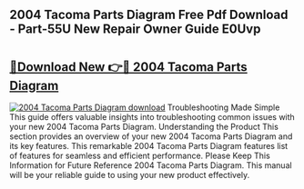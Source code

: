 ## 2004 Tacoma Parts Diagram Free Pdf Download - Part-55U New Repair Owner Guide E0Uvp

# <h2><a href="http://dfk9hg6.blite.top/?on=2004+Tacoma+Parts+Diagram">🔗Download New 👉🔴 2004 Tacoma Parts Diagram</a></h2>

[![2004 Tacoma Parts Diagram download](https://i.imgur.com/lujVjoI.png)](http://dfk9hg6.blite.top/?on=2004+Tacoma+Parts+Diagram)
Troubleshooting Made Simple This guide offers valuable insights into troubleshooting common issues with your new 2004 Tacoma Parts Diagram. Understanding the Product This section provides an overview of your new 2004 Tacoma Parts Diagram and its key features. This remarkable 2004 Tacoma Parts Diagram features list of features for seamless and efficient performance. Please Keep This Information for Future Reference 2004 Tacoma Parts Diagram. This manual will be your reliable guide to using your new product effectively.

